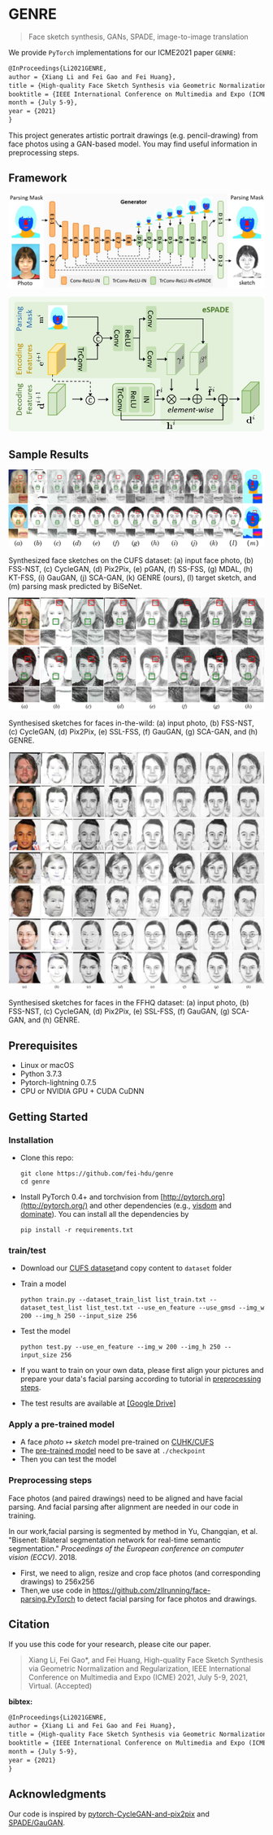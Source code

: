 # GENRE

> Face sketch synthesis, GANs, SPADE, image-to-image translation

We provide `PyTorch` implementations for our  ICME2021 paper `GENRE`: 

```latex
@InProceedings{Li2021GENRE,
author = {Xiang Li and Fei Gao and Fei Huang},
title = {High-quality Face Sketch Synthesis via Geometric Normalization and Regularization},
booktitle = {IEEE International Conference on Multimedia and Expo (ICME) 2021},
month = {July 5-9},
year = {2021}
}
```

This project generates artistic portrait drawings (e.g. pencil-drawing) from face photos using a GAN-based model. You may find useful information in preprocessing steps.

## Framework

![](imgs/genre.jpg)

![](imgs/espade.jpg)

## Sample Results

![](imgs/cufs.jpg)

Synthesized face sketches on the CUFS dataset: (a) input face photo, (b) FSS-NST, (c) CycleGAN, (d)
Pix2Pix, (e) pGAN, (f) SS-FSS, (g) MDAL, (h) KT-FSS, (i) GauGAN, (j) SCA-GAN, (k) GENRE (ours), (l) target sketch, and (m) parsing mask predicted by BiSeNet.



![](imgs/robust.jpg)

Synthesised sketches for faces in-the-wild: (a) input photo, (b) FSS-NST, (c) CycleGAN, (d) Pix2Pix, (e) SSL-FSS, (f) GauGAN, (g) SCA-GAN, and (h) GENRE.



![](imgs/ffhq.jpg)

Synthesised sketches for faces in the FFHQ dataset: (a) input photo, (b) FSS-NST, (c) CycleGAN, (d) Pix2Pix, (e) SSL-FSS, (f) GauGAN, (g) SCA-GAN, and (h) GENRE.

## Prerequisites

- Linux or macOS
- Python 3.7.3
- Pytorch-lightning 0.7.5
- CPU or NVIDIA GPU + CUDA CuDNN

## Getting Started

### Installation

* Clone this repo: 

  ```
  git clone https://github.com/fei-hdu/genre
  cd genre
  ```

* Install PyTorch 0.4+ and torchvision from [http://pytorch.org](http://pytorch.org/) and other dependencies (e.g., [visdom](https://github.com/facebookresearch/visdom) and [dominate](https://github.com/Knio/dominate)). You can install all the dependencies by

  ```
  pip install -r requirements.txt
  ```

### train/test

* Download our [CUFS dataset]( https://drive.google.com/drive/folders/1A1LABGQKUAN9tYunb8tHjsASLxSL313D?usp=sharing)and copy content to `dataset` folder

* Train a model

  ```
  python train.py --dataset_train_list list_train.txt --dataset_test_list list_test.txt --use_en_feature --use_gmsd --img_w 200 --img_h 250 --input_size 256
  ```

* Test the model

  ```
  python test.py --use_en_feature --img_w 200 --img_h 250 --input_size 256
  ```

* If you want to train on your own data, please first align your pictures and prepare your data's facial parsing according to tutorial in [preprocessing steps](#jump).

* The test results are available at [[Google Drive]](https://drive.google.com/drive/folders/1Y-YUAm_c77tyzAX6HsDIDGcbuLdcDhCb?usp=sharing)

### Apply a pre-trained model

- A face $photo \mapsto sketch$ model pre-trained on [CUHK/CUFS]( https://drive.google.com/drive/folders/1A1LABGQKUAN9tYunb8tHjsASLxSL313D?usp=sharing)
- The [pre-trained model](https://drive.google.com/drive/folders/1lrb-K4_xuMGLYka-G3hAJ1Y3iZefuBcD?usp=sharing) need to be save at `./checkpoint`
- Then you can test the model

### Preprocessing steps

Face photos (and paired drawings) need to be aligned and have facial parsing. And facial parsing after alignment are needed in our code in training. 

In our work,facial parsing is segmented by method in Yu, Changqian, et al. "Bisenet: Bilateral segmentation network for real-time semantic segmentation." *Proceedings of the European conference on computer vision (ECCV)*. 2018.

* First,  we need to align, resize and crop face photos (and corresponding drawings) to 256x256 
* Then,we use code in https://github.com/zllrunning/face-parsing.PyTorch to detect facial parsing for face photos and drawings. 

## Citation

 If you use this code for your research, please cite our paper. 

> Xiang Li, Fei Gao*, and Fei Huang, High-quality Face Sketch Synthesis via Geometric Normalization and Regularization, IEEE International Conference on Multimedia and Expo (ICME) 2021, July 5-9, 2021, Virtual. (Accepted)

**bibtex:**

```latex
@InProceedings{Li2021GENRE,
author = {Xiang Li and Fei Gao and Fei Huang},
title = {High-quality Face Sketch Synthesis via Geometric Normalization and Regularization},
booktitle = {IEEE International Conference on Multimedia and Expo (ICME) 2021},
month = {July 5-9},
year = {2021}
}
```

## Acknowledgments

Our code is inspired by [pytorch-CycleGAN-and-pix2pix](https://github.com/junyanz/pytorch-CycleGAN-and-pix2pix) and [SPADE/GauGAN](https://github.com/NVlabs/SPADE).